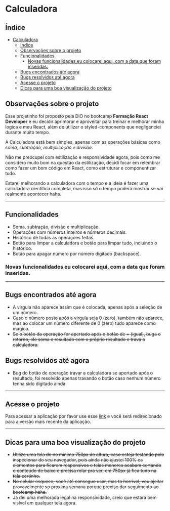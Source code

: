 # Calculadora

## Índice

- [Calculadora](#calculadora)
  - [Índice](#índice)
  - [Observações sobre o projeto](#observações-sobre-o-projeto)
  - [Funcionalidades](#funcionalidades)
    - [Novas funcionalidades eu colocarei aqui, com a data que foram inseridas.](#novas-funcionalidades-eu-colocarei-aqui-com-a-data-que-foram-inseridas)
  - [Bugs encontrados até agora](#bugs-encontrados-até-agora)
  - [Bugs resolvidos até agora](#bugs-resolvidos-até-agora)
  - [Acesse o projeto](#acesse-o-projeto)
  - [Dicas para uma boa visualização do projeto](#dicas-para-uma-boa-visualização-do-projeto)

## Observações sobre o projeto

Esse projetinho foi proposto pela DIO no bootcamp **Formação React Developer** e eu decidir aprimorar e aproveitar para treinar e melhorar minha logica e meu React, além de utilizar o styled-components que negligenciei durante muito tempo.

A Calculadora está bem simples, apenas com as operações básicas como _soma, subtração, multiplicação e divisão_.

Não me preocupei com estilização e responsividade agora, pois como me considero muito bom na questão da estilização, decidi focar em relembrar como fazer um bom código em React, como estruturar e componentizar tudo.

Estarei melhorando a calculadora com o tempo e a ideia é fazer uma calculadora cientifica completa, mas isso só o tempo poderá mostrar se vai realmente acontecer haha.

---

## Funcionalidades

- Soma, subtração, divisão e multiplicação.
- Operações com números inteiros e números decimais.
- Histórico de todas as operações feitas.
- Botão para limpar a calculadora e botão para limpar tudo, incluindo o histórico.
- Botão para apagar número por número digitado (backspace).

### Novas funcionalidades eu colocarei aqui, com a data que foram inseridas.

---

## Bugs encontrados até agora

- A virgula não aparece assim que é colocada, apenas após a seleção de um número.
- Caso o número posto após a virgula seja 0 (zero), também não aparece, mas ao colocar um número diferente de 0 (zero) tudo aparece como magica.
- ~~Se o botão da operação for apertado após o botão de = (igual), buga o retorno, ele soma o resultado com o próprio resultado e trava a calculadora.~~

## Bugs resolvidos até agora

- Bug do botão de operação travar a calculadora se apertado após o resultado, foi resolvido apenas travando o botão caso nenhum número tenha sido digitado ainda.

---

## Acesse o projeto

Para acessar a aplicação por favor use esse [link](https://calculadora-alpha-six.vercel.app/) e você será redirecionado para a versão mais recente da aplicação.

---

## Dicas para uma boa visualização do projeto

- ~~Utilize uma tela de no mínimo 750px de altura, caso esteja testando pelo inspecionar do seu navegador, pois ainda não ajustei 100% os elementos para ficarem responsivos e telas menores acabam cortando o conteúdo de baixo e precisa rolar pra ver, em 750px já fica tudo na tela certinho.~~
- ~~No celular esquece, você até consegue usar, mas ta horrível, vou ajeitar provavelmente so proxima semana porque preciso dar seguimento ao bootcamp haha.~~
- Já dei uma melhorada legal na responsividade, creio que estará bem visível em qualquer tela agora.
